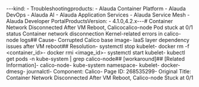 ---kind:   - Troubleshootingproducts:    - Alauda Container Platform   - Alauda DevOps   - Alauda AI   - Alauda Application Services   - Alauda Service Mesh   - Alauda Developer PortalProductsVersion:   - 4.1.0,4.2.x---<!-- A type of document that involves encountering a fault, diag...it, performing root cause analysis, and providing solutions. --># Container Network Disconnected After VM Reboot, Calicocalico-node Pod stuck at 0/1 status Container network disconnection Kernel-related errors in calico-node logs## Cause- Corrupted Calico base image- IaaS layer dependency issues after VM reboot## Resolution- systemctl stop kubelet- docker rm -f <container_id>- docker rmi <image_id>- systemctl start kubelet- kubectl get pods -n kube-system | grep calico-node## [workaround]## [Related Information]- calico-node- kube-system namespace- kubelet- docker- dmesg- journalctl- Component: Calico- Page ID: 268535299- Original Title: Container Network Disconnected After VM Reboot, Calico-node Stuck at 0/1